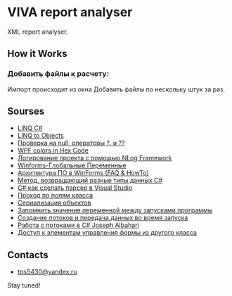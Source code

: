 # VIVA report analyser
XML report analyser.

## How it Works
### Добавить файлы к расчету:
Импорт происходит из окна Добавить файлы по нескольку штук за раз.

## Sourses
+ [LINQ C#](https://devkazakov.com/ru/blog/linq-c-sharp/#_Filtering_operators)​
+ [LINQ to Objects](https://professorweb.ru/my/LINQ/base/level1/linq_index.php)​
+ [Проверка на null, операторы ?. и ??](https://metanit.com/sharp/tutorial/3.26.php)​
+ [WPF colors in Hex Code](https://wpfknowledge.blogspot.com/2012/05/note-this-is-not-original-work.html)​
+ [Логирование проекта с помощью NLog Framework](https://itvdn.com/ru/blog/article/logging-project-with-nlog-framework)​
+ [Winforms-Глобальные Переменные](https://askdev.ru/q/c-winforms-globalnye-peremennye-148192/)​
+ [Архитектура ПО в WinForms (FAQ & HowTo)](https://www.cyberforum.ru/windows-forms/thread1558189.html)​
+ [Метод, возвращающий разные типы данных C#](https://ru.stackoverflow.com/questions/457950/%D0%9C%D0%B5%D1%82%D0%BE%D0%B4-%D0%B2%D0%BE%D0%B7%D0%B2%D1%80%D0%B0%D1%89%D0%B0%D1%8E%D1%89%D0%B8%D0%B9-%D1%80%D0%B0%D0%B7%D0%BD%D1%8B%D0%B5-%D1%82%D0%B8%D0%BF%D1%8B-%D0%B4%D0%B0%D0%BD%D0%BD%D1%8B%D1%85-c)​
+ [C# как сделать парсер в Visual Studio](https://forum.orkons.ru/topic/362-c-kak-sdelat-parser-v-visual-studio/)​
+ [Проход по полям класса](https://www.cyberforum.ru/csharp-beginners/thread1661699.html)
+ [Сериализация объектов](https://professorweb.ru/my/csharp/thread_and_files/level4/4_1.php)
+ [Запомнить значение переменной между запусками программы](https://www.cyberforum.ru/csharp-beginners/thread1495318.html)
+ [Создание потоков и передача данных во время запуска](https://docs.microsoft.com/ru-ru/dotnet/standard/threading/creating-threads-and-passing-data-at-start-time)
+ [Работа с потоками в C# Joseph Albahari](https://rsdn.org/article/dotnet/CSThreading1.xml)
+ [Доступ к элементам управления формы из другого класса](https://translated.turbopages.org/proxy_u/en-ru.ru.03125158-63201c60-0aa0d039-74722d776562/https/stackoverflow.com/questions/12983427/accessing-forms-controls-from-another-class)

## Contacts

- tps5430@yandex.ru

Stay tuned!